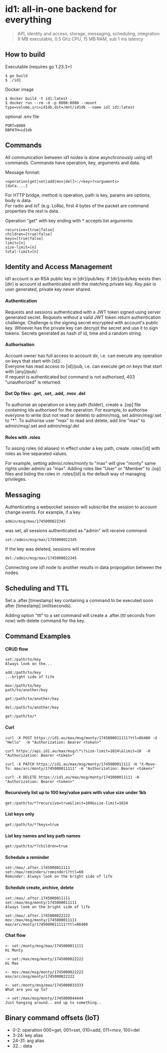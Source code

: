 
# id1: all-in-one backend for everything  
> API, identity and access, storage, messaging, scheduling, integration  
> 9 MB executable, 0.5 Ghz CPU, 15 MB RAM, sub 1 ms latency

## How to build
Executable (requires go 1.23.3+)

    $ go build
    $ ./id1

Docker image

    $ docker build -t id1:latest .
    $ docker run --rm -d -p 8080:8080 --mount type=volume,src=id1db,dst=/mnt/id1db --name id1 id1:latest

optional .env file

    PORT=8080
    DBPATH=id1db

## Commands
All communication between id1 nodes is done asynchronously using id1 commands.
Commands have operation, key, arguments and data.

Message format:

    <operation[get|set|add|mov|del]>:/<key>?<arguments>
    [data....]

For HTTP bridge, method is operation, path is key, params are options, body is data.  
For radio and IoT (e.g. LoRa), first 4 bytes of the packet are command properties the rest is data.  

Operation "get" with key ending with * accepts list arguments:

    recursive=[true|false]
    children=[true|false]
    keys=[true|false]
    limit=[n]
    size-limit=[n]
    total-limit=[n]

## Identity and Access Management
id1 account is an RSA public key in [dir]/pub/key. If [dir]/pub/key exists then [dir] is account id authenticated with the matching private key.
Key pair is user generated, private key never shared.

#### Authentication
Requests and sessions authenticated with a JWT token signed using server generated secret. 
Requests without a valid JWT token return authentication challenge. Challenge is the signing secret encrypted with account's public key. 
Whoever has the private key can decrypt the secret and use it to sign tokens. Secrets generated as hash of id, time and a random string.

#### Authorisation
Account owner has full access to account dir, i.e. can execute any operation on keys that start with [id]/.  
Everyone has read access to [id]/pub, i.e. can execute get on keys that start with [any]/pub/.  
If request is authenticated but command is not authorised, 403 "unauthorized" is returned.

#### Dot Op files: .get, .set, .add, .mov .del
To authorise an operation on a key path (folder), create a .[op] file containing ids authorised for the operation.
For example, to authorise everyone to write (but not read or delete) to admin/msg, set admin/msg/.set to "*".
To authorise user "max" to read and delete, add line "max" to admin/msg/.set and admin/msg/.del  

#### Roles with .roles
To assing roles (id aliases) in effect under a key path, create .roles/[id] with roles as line separated values.

For example, setting admin/.roles/monty to "max" will give "monty" same rights under admin/ as "max".
Adding roles like "User" or "Member" to .[op] files and listing the roles in .roles/[id] is the default way of managing privileges.

## Messaging
Authenticating a websocket session will subscribe the session to account change events. 
For example, if a key

    admin/msg/max/1745000022345
    
was set, all sessions authenticated as "admin" will receive command

    set:/admin/msg/max/1745000022345
    
If the key was deleted, sessions will receive

    del:/admin/msg/max/1745000022345

Connecting one id1 node to another results in data propogation between the nodes.

## Scheduling and TTL
Set a .after.[timestamp] key containing a command to be executed soon after [timestamp] (milliseconds).

Adding option "ttl" to a set command will create a .after.(ttl seconds from now) with delete command for the key.

## Command Examples

#### CRUD flow

    set:/path/to/key
    Always look on the...
    
    add:/path/to/key
    ...bright side of life

    mov:/path/to/key
    path/to/another/key

    get:/path/to/another/key

    del:/path/to/another/key

    get:/path/to/*
    
#### Curl

    curl -X POST https://id1.au/max/msg/monty/1745000011111?ttl=86400 -d "Hello"  -H "Authorization: Bearer <token>"
    
    curl https://api.id1.au/max/msg/\*\?size-limit=1024\&limit=10  -H "Authorization: Bearer <token>"
    
    curl -X PATCH https://id1.au/max/msg/monty/1745000011111 -H "X-Move-To: max/arc/monty/1745000011111" -H "Authorization: Bearer <token>"
    
    curl -X DELETE https://id1.au/max/msg/monty/1745000011111 -H "Authorization: Bearer <token>"


#### Recursively list up to 100 key/value pairs with value size under 1kb

    get:/path/to/*?recursive=true&limit=100&size-limit=1024

#### List keys only
    
    get:/path/to/*?keys=true
    
#### List key names and key path names

    get:/path/to/*?children=true

#### Schedule a reminder 

    set:/max/.after.1745000011111
    set:/max/reminders/reminder1?ttl=60
    Reminder: Always look on the bright side of life

#### Schedule create, archive, delete

    set:/max/.after.1745000011111
    set:/max/msg/monty/1745000011111
    Always look on the bright side of life
  
    set:/max/.after.1745000022222
    mov:/max/msg/monty/1745000011111
    max/arc/monty/1745000011111?ttl=86400
    
#### Chat flow

    <- set:/monty/msg/max/1745000011111
    Hi Monty
  
    -> set:/max/msg/monty/1745000022222
    Hi Max

    <- mov:/max/msg/monty/1745000022222
    max/arc/msg/monty/1745000022222

    <- set:/monty/msg/max/1745000033333
    What are you up to?

    -> set:/max/msg/monty/1745000044444
    Just hanging around.. and up to something..

    
## Binary command offsets (IoT)

- 0-2: operation 000=get, 001=set, 010=add, 011=mov, 100=del
- 3-24: key alias  
- 24-31: arg alias
- 32..: data

